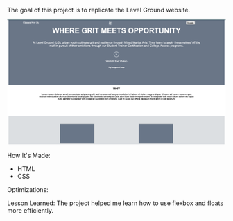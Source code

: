 The goal of this project is to replicate the Level Ground website.

<img src="levelground.png">

How It's Made:
<ul>
<li>HTML</li>
<li>CSS</li>
</ul>

Optimizations:

Lesson Learned: The project helped me learn how to use flexbox and floats more efficiently.